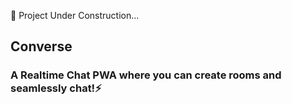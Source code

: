 📐 Project Under Construction...
## Converse
### A Realtime Chat PWA where you can create rooms and seamlessly chat!⚡
